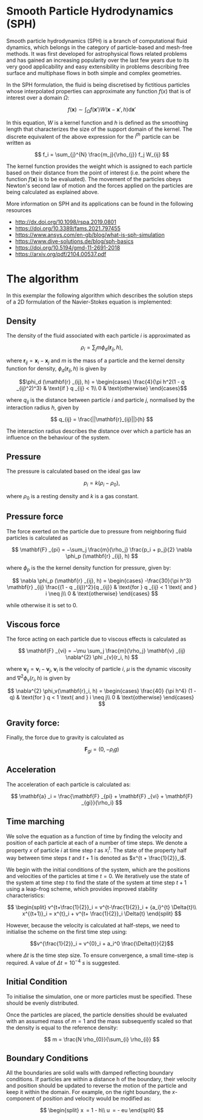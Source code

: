 # Smooth Particle Hydrodynamics (SPH)

Smooth particle hydrodynamics (SPH) is a branch of computational fluid dynamics, which belongs in the category of particle-based and mesh-free methods. It was first developed for astrophysical flows related problems and has gained an increasing popularity over the last few years due to its very good applicability and easy extensibility in problems describing free surface and multiphase flows in both simple and complex geometries.

In the SPH formulation, the fluid is being discretised by fictitious particles whose interpolated properties can approximate any function $f(x)$ that is of interest over a domain $\Omega$:

$$ f(\mathbf{x}) \sim \int_{\Omega} f(\mathbf{x}')W(\mathbf{x}-\mathbf{x}',h) \mathrm{d}\mathbf{x}' $$

In this equation, $W$ is a kernel function and $h$ is defined as the smoothing length that characterizes the size of the support domain of the kernel. The discrete equivalent of the above expression for the $`i^{th}`$ particle can be written as

$$ f_i = \sum_{j}^{N} \frac{m_j}{\rho_{j}} f_j W_{ij} $$

The kernel function provides the weight which is assigned to each particle based on their distance from the point of interest (i.e. the point where the function $`f(\mathbf{x})`$ is to be evaluated). The movement of the particles obeys Newton's second law of motion and the forces applied on the particles are being calculated as explained above.

More information on SPH and its applications can be found in the following resources

- http://dx.doi.org/10.1098/rspa.2019.0801
- https://doi.org/10.3389/fams.2021.797455
- https://www.ansys.com/en-gb/blog/what-is-sph-simulation
- https://www.dive-solutions.de/blog/sph-basics
- https://doi.org/10.5194/gmd-11-2691-2018
- https://arxiv.org/pdf/2104.00537.pdf

# The algorithm

In this exemplar the following algorithm which describes the solution steps of a 2D formulation of the Navier-Stokes equation is implemented:

## Density

The density of the fluid associated with each particle $i$ is approximated as

$$ \rho_i = \sum_{j} m \phi_d(\mathbf{r} _{ij}, h), $$

where $\mathbf{r}_ {ij} = \mathbf{x}_ {i} − \mathbf{x}_ {j}$ and $m$ is the mass of a particle and the kernel density function for density, $\phi_ {d}(\mathbf{r}_ {ij},h)$ is given by 

$$\phi_d (\mathbf{r} _{ij}, h) = \begin{cases}
\frac{4}{\pi h^2(1 - q _{ij}^2)^3} & \text{if } q _{ij} < 1\\
0 & \text{otherwise}
\end{cases}$$

where $q_ {ij}$ is the distance between particle $i$ and particle $j$, normalised by the interaction radius $h$, given by

$$ q_{ij} = \frac{||\mathbf{r}_{ij}||}{h} $$

The interaction radius describes the distance over which a particle has an influence on the behaviour of the system.

## Pressure

The pressure is calculated based on the ideal gas law

$$ p_i = k(\rho_{i} − \rho_{0}), $$

where $`\rho_ {0}`$ is a resting density and $k$ is a gas constant.

## Pressure force

The force exerted on the particle due to pressure from neighboring fluid particles is calculated as

$$ \mathbf{F} _{pi} = −\sum_j \frac{m}{\rho_j} \frac{p_i + p_j}{2} \nabla \phi_p (\mathbf{r} _{ij}, h) $$

where $`\phi_p`$ is the the kernel density function for pressure, given by:

$$ \nabla \phi_p (\mathbf{r} _{ij}, h) = \begin{cases}
-\frac{30}{\pi h^3} \mathbf{r} _{ij} \frac{(1 - q _{ij})^2}{q _{ij}} & \text{for } q _{ij} < 1 \text{ and } i \neq j\\
0 & \text{otherwise}
\end{cases} $$

while otherwise it is set to 0.

## Viscous force

The force acting on each particle due to viscous effects is calculated as

$$ \mathbf{F} _{vi} = −\mu \sum_j \frac{m}{\rho_j} \mathbf{v} _{ij} \nabla^{2} \phi _{v}(r_i, h) $$

where $`\mathbf{v}_{ij} = \mathbf{v}_i − \mathbf{v}_j`$, $`\mathbf{v}_{i}`$ is the velocity of particle $i$, $\mu$ is the dynamic viscosity and $`\nabla^{2} \phi_{v}(r_i, h)`$ is given by

$$ \nabla^{2} \phi_v(\mathbf{r}_i, h) = \begin{cases}
\frac{40} {\pi h^4} (1 - q) & \text{for } q < 1 \text{ and } i \neq j\\
0 & \text{otherwise}
\end{cases}
 $$

## Gravity force:

Finally, the force due to gravity is calculated as

$$ \mathbf{F} _{gi} = (0, −\rho_i g) $$

## Acceleration

The acceleration of each particle is calculated as:

$$ \mathbf{a} _i = \frac{\mathbf{F} _{pi} + \mathbf{F} _{vi} + \mathbf{F} _{gi}}{\rho_i} $$

## Time marching

We solve the equation as a function of time by finding the velocity and position of each particle at each of a number of time steps. We denote a property $x$ of particle $i$ at time step $t$ as $`x^{t}_i`$. The state of the property half way between time steps $t$ and $t + 1$ is denoted as $`x^{t + \frac{1}{2}}_i`$.

We begin with the initial conditions of the system, which are the positions and velocities of the particles at time $t = 0$. We iteratively use the state of the system at time step $t$ to find the state of the system at time step $t + 1$ using a leap-frog scheme, which provides improved stability characteristics:

$$
\begin{split}
  v^{t+\frac{1}{2}}_i = v^{t-\frac{1}{2}}_i + {a_i}^{t} \Delta{t}\\
  x^{(t+1)}_i = x^{t}_i + v^{t+ \frac{1}{2}}_i \Delta{t}
\end{split}
$$

However, because the velocity is calculated at half-steps, we need to initialise the scheme on the first time step using:

$$v^{\frac{1}{2}}_i = v^{0}_i + a_i^0 \frac{\Delta{t}}{2}$$

where $\Delta t$ is the time step size. To ensure convergence, a small time-step is required. A value of $\Delta t = 10^{−4}$ $s$ is suggested.

## Initial Condition

To initialise the simulation, one or more particles must be specified. These should be evenly distributed.

Once the particles are placed, the particle densities should be evaluated with an assumed mass of $m = 1$ and the mass subsequently scaled so that the density is equal to the reference density:

$$ m = \frac{N \rho_{0}}{\sum_{i} \rho_{i}} $$

## Boundary Conditions

All the boundaries are solid walls with damped reflecting boundary conditions. If particles are within a distance h of the boundary, their velocity and position should be updated to reverse the motion of the particle and keep it within the domain. For example, on the right boundary, the $x$-component of position and velocity would be modified as:

$$
\begin{split}
  x = 1 - h\\
  u = - eu
\end{split}
$$
